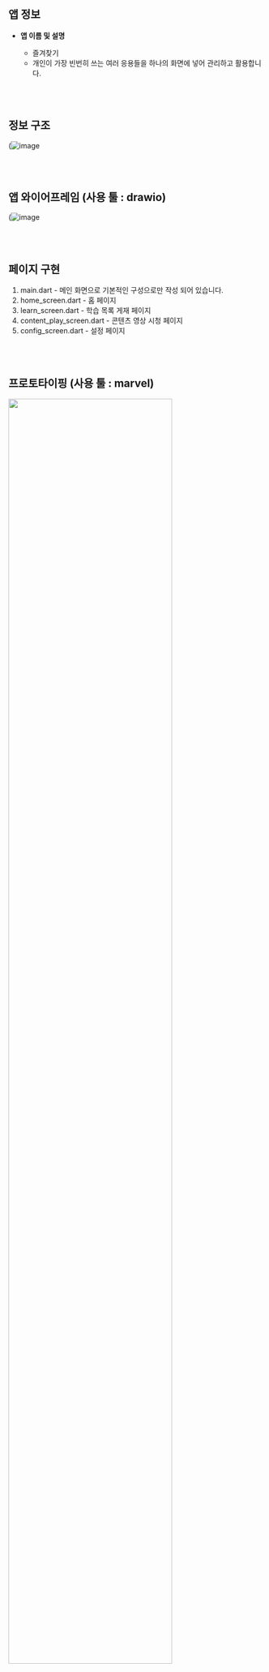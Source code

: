 ## 앱 정보

- **앱 이름 및 설명** 

  - 즐겨찾기
  - 개인이 가장 빈번히 쓰는 여러 응용들을 하나의 화면에 넣어 관리하고 활용합니다.

<br><br>


## 정보 구조


(![image](https://github.com/user-attachments/assets/048f5da2-9429-4eb1-a80f-271256766de8)

<br><br>

## 앱 와이어프레임 (사용 툴 : drawio)

(![image](https://github.com/user-attachments/assets/d2140492-f7b1-406d-a7a7-fc9e4c56f966)

<br><br>

## 페이지 구현
1. main.dart - 메인 화면으로 기본적인 구성으로만 작성 되어 있습니다.  
2. home_screen.dart - 홈 페이지  
3. learn_screen.dart - 학습 목록 게재 페이지  
4. content_play_screen.dart - 콘텐츠 영상 시청 페이지  
5. config_screen.dart - 설정 페이지

<br><br>

## 프로토타이핑 (사용 툴 : marvel)
<img width="80%" src="https://github.com/Ligoan/quest/blob/main/Flutter_quest/Quest03/%ED%94%8C%EB%9F%AC%ED%84%B0%EB%A1%9C%20%EB%94%94%EC%9E%90%EC%9D%B8%20%EA%B5%AC%ED%98%84%ED%95%98%EA%B8%B0/%EC%97%AD%EC%84%A4%EA%B3%84%20%EA%B3%BC%EC%A0%95/%ED%94%84%EB%A1%9C%ED%86%A0%ED%83%80%EC%9E%85%20%EC%8B%9C%EC%97%B0%20%EC%98%81%EC%83%81.gif"/>






## 구현 영상 
<img width="80%" src="https://github.com/Ligoan/quest/blob/main/Flutter_quest/Quest03/%ED%94%8C%EB%9F%AC%ED%84%B0%EB%A1%9C%20%EB%94%94%EC%9E%90%EC%9D%B8%20%EA%B5%AC%ED%98%84%ED%95%98%EA%B8%B0/%EC%97%AD%EC%84%A4%EA%B3%84%20%EA%B3%BC%EC%A0%95/%ED%94%8C%EB%9F%AC%ED%84%B0%EB%A1%9C%20%EC%97%AD%EC%84%A4%EA%B3%84%20%EA%B5%AC%ED%98%84%20%EA%B2%B0%EA%B3%BC.gif"/>



## 참고 학습 자료 
* 깡샘의 플러터 & 다트, 스택 오버 플로 트러블 슈팅

## 회고
**어렵다... 아주 많이.**
**재미있었고 더 잘 할 수 있으면 좋겠습니다.**
